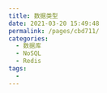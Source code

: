 ```yaml
---
title: 数据类型
date: 2021-03-20 15:49:48
permalink: /pages/cbd711/
categories:
  - 数据库
  - NoSQL
  - Redis
tags:
  - 
---
```

